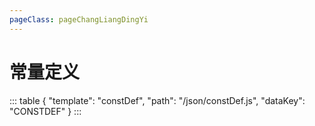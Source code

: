 ```yaml
---
pageClass: pageChangLiangDingYi
---
```


# 常量定义

::: table { "template": "constDef", "path": "/json/constDef.js", "dataKey": "CONSTDEF" }
:::